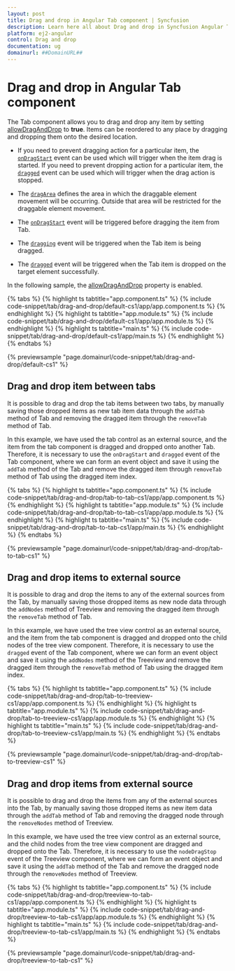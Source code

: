 ```yaml
---
layout: post
title: Drag and drop in Angular Tab component | Syncfusion
description: Learn here all about Drag and drop in Syncfusion Angular Tab component of Syncfusion Essential JS 2 and more.
platform: ej2-angular
control: Drag and drop 
documentation: ug
domainurl: ##DomainURL##
---
```


# Drag and drop in Angular Tab component

The Tab component allows you to drag and drop any item by setting [allowDragAndDrop](https://ej2.syncfusion.com/angular/documentation/api/tab#allowdraganddrop)&nbsp;to **true**. Items can be reordered to any place by dragging and dropping them onto the desired location.

* If you need to prevent dragging action for a particular item, the [`onDragStart`](https://ej2.syncfusion.com/angular/documentation/api/tab#ondragstart) event can be used which will trigger when the item drag is started. If you need to prevent dropping action for a particular item, the [`dragged`](https://ej2.syncfusion.com/angular/documentation/api/tab#dragged) event can be used which will trigger when the drag action is stopped.

* The [`dragArea`](https://ej2.syncfusion.com/angular/documentation/api/tab#dragArea) defines the area in which the draggable element movement will be occurring. Outside that area will be restricted for the draggable element movement.

* The [`onDragStart`](https://ej2.syncfusion.com/angular/documentation/api/tab#ondragstart) event will be triggered before dragging the item from Tab.

* The [`dragging`](https://ej2.syncfusion.com/angular/documentation/api/tab#dragging) event will be triggered when the Tab item is being dragged.

* The [`dragged`](https://ej2.syncfusion.com/angular/documentation/api/tab#dragged) event will be triggered when the Tab item is dropped on the target element successfully.

In the following sample, the [allowDragAndDrop](https://ej2.syncfusion.com/angular/documentation/api/tab#allowdraganddrop) property is enabled.

{% tabs %}
{% highlight ts tabtitle="app.component.ts" %}
{% include code-snippet/tab/drag-and-drop/default-cs1/app/app.component.ts %}
{% endhighlight %}
{% highlight ts tabtitle="app.module.ts" %}
{% include code-snippet/tab/drag-and-drop/default-cs1/app/app.module.ts %}
{% endhighlight %}
{% highlight ts tabtitle="main.ts" %}
{% include code-snippet/tab/drag-and-drop/default-cs1/app/main.ts %}
{% endhighlight %}
{% endtabs %}
  
{% previewsample "page.domainurl/code-snippet/tab/drag-and-drop/default-cs1" %}

## Drag and drop item between tabs

It is possible to drag and drop the tab items between two tabs, by manually saving those dropped items as new tab item data through the `addTab` method of Tab and removing the dragged item through the `removeTab` method of Tab.

In this example, we have used the tab control as an external source, and the item from the tab component is dragged and dropped onto another Tab. Therefore, it is necessary to use the `onDragStart` and `dragged` event of the Tab component, where we can form an event object and save it using the `addTab` method of the Tab and remove the dragged item through `removeTab` method of Tab using the dragged item index.

{% tabs %}
{% highlight ts tabtitle="app.component.ts" %}
{% include code-snippet/tab/drag-and-drop/tab-to-tab-cs1/app/app.component.ts %}
{% endhighlight %}
{% highlight ts tabtitle="app.module.ts" %}
{% include code-snippet/tab/drag-and-drop/tab-to-tab-cs1/app/app.module.ts %}
{% endhighlight %}
{% highlight ts tabtitle="main.ts" %}
{% include code-snippet/tab/drag-and-drop/tab-to-tab-cs1/app/main.ts %}
{% endhighlight %}
{% endtabs %}
  
{% previewsample "page.domainurl/code-snippet/tab/drag-and-drop/tab-to-tab-cs1" %}

## Drag and drop items to external source

It is possible to drag and drop the items to any of the external sources from the Tab, by manually saving those dropped items as new node data through the `addNodes` method of Treeview and removing the dragged item through the `removeTab` method of Tab.

In this example, we have used the tree view control as an external source, and the item from the tab component is dragged and dropped onto the child nodes of the tree view component. Therefore, it is necessary to use  the `dragged` event of the Tab component, where we can form an event object and save it using the `addNodes` method of the Treeview and remove the dragged item through the `removeTab` method of Tab using the dragged item index.

{% tabs %}
{% highlight ts tabtitle="app.component.ts" %}
{% include code-snippet/tab/drag-and-drop/tab-to-treeview-cs1/app/app.component.ts %}
{% endhighlight %}
{% highlight ts tabtitle="app.module.ts" %}
{% include code-snippet/tab/drag-and-drop/tab-to-treeview-cs1/app/app.module.ts %}
{% endhighlight %}
{% highlight ts tabtitle="main.ts" %}
{% include code-snippet/tab/drag-and-drop/tab-to-treeview-cs1/app/main.ts %}
{% endhighlight %}
{% endtabs %}
  
{% previewsample "page.domainurl/code-snippet/tab/drag-and-drop/tab-to-treeview-cs1" %}

## Drag and drop items from external source

It is possible to drag and drop the items from any of the external sources into the Tab, by manually saving those dropped items as new item data through the `addTab` method of Tab and removing the dragged node through the `removeNodes` method of Treeview.

In this example, we have used the tree view control as an external source, and the child nodes from the tree view component are dragged and dropped onto the Tab. Therefore, it is necessary to use the `nodeDragStop` event of the Treeview component, where we can form an event object and save it using the `addTab` method of the Tab and remove the dragged node through the `removeNodes` method of Treeview.

{% tabs %}
{% highlight ts tabtitle="app.component.ts" %}
{% include code-snippet/tab/drag-and-drop/treeview-to-tab-cs1/app/app.component.ts %}
{% endhighlight %}
{% highlight ts tabtitle="app.module.ts" %}
{% include code-snippet/tab/drag-and-drop/treeview-to-tab-cs1/app/app.module.ts %}
{% endhighlight %}
{% highlight ts tabtitle="main.ts" %}
{% include code-snippet/tab/drag-and-drop/treeview-to-tab-cs1/app/main.ts %}
{% endhighlight %}
{% endtabs %}
  
{% previewsample "page.domainurl/code-snippet/tab/drag-and-drop/treeview-to-tab-cs1" %}